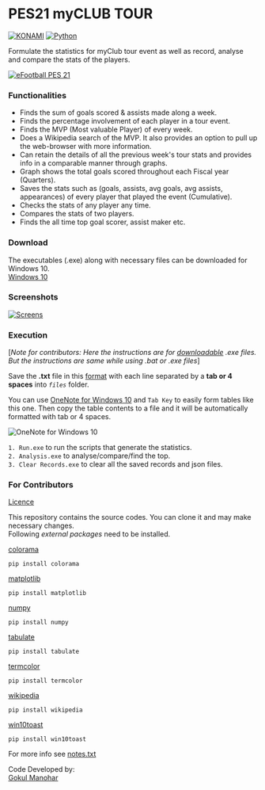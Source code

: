 # PES21 myCLUB TOUR  
[![KONAMI](https://i.ibb.co/w77z76H/konami.png)](https://www.konami.com)        [![Python](https://i.ibb.co/6s4pytt/python.png)](https://www.python.org/)

Formulate the statistics for myClub tour event as well as record, analyse and compare the stats of the players.

[![eFootball PES 21](https://i.ibb.co/RY8fWcP/pes21.jpg)](https://www.konami.com/wepes/mobile/en-us/)

### Functionalities
- Finds the sum of goals scored & assists made along a week.
- Finds the percentage involvement of each player in a tour event.
- Finds the MVP (Most valuable Player) of every week.
- Does a Wikipedia search of the MVP. It also provides an option to pull up the web-browser with more information.
- Can retain the details of all the previous week's tour stats and provides info in a comparable manner through graphs.
- Graph shows the total goals scored throughout each Fiscal year (Quarters).
- Saves the stats such as (goals, assists, avg goals, avg assists, appearances) of every player that played the event (Cumulative).
- Checks the stats of any player any time.
- Compares the stats of two players.
- Finds the all time top goal scorer, assist maker etc.

### Download
The executables (.exe) along with necessary files can be downloaded for Windows 10.  
[Windows 10](https://github.com/gokulmanohar/PES21-myCLUB-TOUR/releases)

### Screenshots
[![Screens](https://i.ibb.co/9n55X8y/screens-min.png)](https://i.ibb.co/gzghfwn/screens.png)


### Execution
[_Note for contributors: Here the instructions are for [downloadable](#Download) .exe files. But the instructions are same while using .bat or .exe files_]

Save the **.txt** file in this [format](https://github.com/gokulmanohar/PES21-myCLUB-TOUR/tree/main/files) with each line separated by a **tab or 4 spaces** into _`files`_ folder.  

You can use [OneNote for Windows 10](https://www.microsoft.com/en-in/p/onenote-for-windows-10/9wzdncrfhvjl?activetab=pivot:overviewtab) and `Tab Key` to easily form tables like this one. Then copy the table contents to a file and it will be automatically formatted with tab or 4 spaces.  

![OneNote for Windows 10](https://i.ibb.co/wgVFQ3Q/One-Note-Interface.jpg)

`1. Run.exe` to run the scripts that generate the statistics.  
`2. Analysis.exe` to analyse/compare/find the top.  
`3. Clear Records.exe` to clear all the saved records and json files.

### For Contributors
[Licence](https://github.com/gokulmanohar/PES21-myCLUB-TOUR/blob/main/LICENSE)  

This repository contains the source codes. You can clone it and may make necessary changes.  
Following _external packages_ need to be installed.  

[colorama](https://pypi.org/project/colorama/)
```
pip install colorama
```
[matplotlib](https://pypi.org/project/matplotlib/)
```
pip install matplotlib
```
[numpy](https://pypi.org/project/numpy/)
```
pip install numpy
```
[tabulate](https://pypi.org/project/tabulate/)
```
pip install tabulate
```
[termcolor](https://pypi.org/project/termcolor/)
```
pip install termcolor
```
[wikipedia](https://pypi.org/project/wikipedia/)
```
pip install wikipedia
```
[win10toast](https://pypi.org/project/win10toast/)
```
pip install win10toast
```

For more info see [notes.txt](https://github.com/gokulmanohar/PES21-myCLUB-TOUR/blob/main/docs/notes.txt)  

Code Developed by:  
[Gokul Manohar](https://github.com/gokulmanohar)
